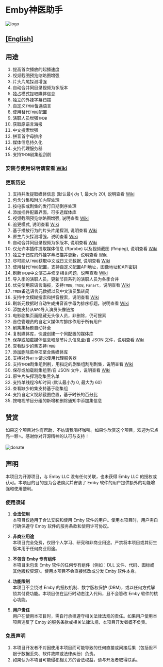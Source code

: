 # Emby神医助手

![logo](StrmAssistant/Properties/thumb.png "logo")

## [[English]](README.en.md)

## 用途

1. 提高首次播放的起播速度
2. 视频截图预览缩略图增强
3. 片头片尾探测增强
4. 自动合并同目录视频为多版本
5. 独占模式提取媒体信息
6. 独立的外挂字幕扫描
7. 自定义`TMDB`备选语言
8. 使用替代`TMDB`配置
9. 演职人员增强`TMDB`
10. 获取原语言海报
11. 中文搜索增强
12. 拼音首字母排序
13. 媒体信息持久化
14. 支持代理服务器
15. 支持`TMDB`剧集组刮削

### 安装与使用说明请查看 [Wiki](https://github.com/sjtuross/StrmAssistant/wiki)

### 更新历史

1. 支持并发提取媒体信息 (默认最小为 1, 最大为 20), 说明查看 [Wiki](https://github.com/sjtuross/StrmAssistant/wiki/媒体信息提取-(MediaInfo-Extract))
2. 包含分集和附加内容处理
3. 按电影或剧集的发行日期倒序处理
4. 添加插件配置界面，可多选媒体库
5. 视频截图预览缩略图增强, 说明查看 [Wiki](https://github.com/sjtuross/StrmAssistant/wiki/视频截图预览增强)
6. 追更模式, 说明查看 [Wiki](https://github.com/sjtuross/StrmAssistant/wiki/追更模式-(Catch‐up-Mode))
7. 基于播放行为的片头片尾探测, 说明查看 [Wiki](https://github.com/sjtuross/StrmAssistant/wiki/片头探测-‐-播放行为)
8. 原生片头探测增强，说明查看 [Wiki](https://github.com/sjtuross/StrmAssistant/wiki/片头探测-‐-原生增强)
9. 自动合并同目录视频为多版本, 说明查看 [Wiki](https://github.com/sjtuross/StrmAssistant/wiki/自动合并同目录多版本)
10. 仅允许本插件提取媒体信息 (ffprobe) 以及视频截图 (ffmpeg), 说明查看 [Wiki](https://github.com/sjtuross/StrmAssistant/wiki/变相多线程入库)
11. 独立于扫库的外挂字幕扫描并更新，说明查看 [Wiki](https://github.com/sjtuross/StrmAssistant/wiki/外挂字幕扫描-(External-Subtitle-Scan))
12. 尽可能从`TMDB`获取中文或日文元数据, 说明查看 [Wiki](https://github.com/sjtuross/StrmAssistant/wiki/自定义-TMDB-备选语言)
13. 使用替代`TMDB`配置，支持自定义配置API地址，图像地址和API密钥
14. 刷新`TMDB`中文演员并修复相关问题，说明查看 [Wiki](https://github.com/sjtuross/StrmAssistant/wiki/中文演员-(Chinese-Actor))
15. 导入季的演职人员，更新节目系列的演职人员为各季合并
16. 优先使用原语言海报，支持`TMDB`, `TVDB`, `Fanart`，说明查看 [Wiki](https://github.com/sjtuross/StrmAssistant/wiki/原语言海报--(Original-Poster))
17. `TMDB`备选语言元数据以及中文演员繁转简
18. 支持中文模糊搜索和拼音搜索，说明查看 [Wiki](https://github.com/sjtuross/StrmAssistant/wiki/中文搜索增强)
19. 刷新元数据时自动生成拼音首字母为排序标题，说明查看 [Wiki](https://github.com/sjtuross/StrmAssistant/wiki/拼音首字母排序)
20. 添加支持从`NFO`导入演员头像链接
21. 电影剧集页面隐藏无头像人员，非删除，仍可搜索
22. 首位管理员的自定义媒体库排序作用于所有用户
23. 剧集集标题自动补全
24. 复制媒体库，快速创建一个同配置的媒体库
25. 保存或加载媒体信息和章节片头信息至/自 JSON 文件，说明查看 [Wiki](https://github.com/sjtuross/StrmAssistant/wiki/媒体信息持久化-(MediaInfo-Persist))
26. 查看缺少的集支持`TMDB`
27. 添加删除菜单项至合集媒体库
28. 支持对外`HTTP`请求使用代理服务器
29. 支持`TMDB`剧集组刮削，用指定的剧集组刮削剧集，说明查看 [Wiki](https://github.com/sjtuross/StrmAssistant/wiki/TMDB-剧集组刮削-(Episode-Group))
30. 保存或加载剧集组至/自 JSON 文件，说明查看 [Wiki](https://github.com/sjtuross/StrmAssistant/wiki/本地剧集组刮削)
31. 原生片头探测剧集黑名单
32. 支持单线程冷却时间 (默认最小为 0, 最大为 60)
33. 查看缺少的集支持基于剧集组
34. 支持自定义视频截图位置，基于时长的百分比
35. 按电视节目分组的新增和删除通知中添加集信息

## 赞赏

如果这个项目对你有帮助，不妨请我喝杯咖啡。如果你欣赏这个项目，欢迎为它点亮一颗⭐️。感谢你对开源精神的认可与支持！

![donate](donate.png "donate")

## 声明

本项目为开源项目，与 Emby LLC 没有任何关联，也未获得 Emby LLC 的授权或认可。本项目的目的是为合法购买并安装了 Emby 软件的用户提供额外的功能增强和使用便利。

### 使用须知

1. **合法使用**  
   本项目仅适用于合法安装和使用 Emby 软件的用户。使用本项目时，用户需自行确保遵守 Emby 软件的服务条款和使用许可协议。

2. **非商业用途**  
   本项目完全免费，仅限个人学习、研究和非商业用途。严禁将本项目或其衍生版本用于任何商业用途。

3. **不包含 Emby 专有组件**  
   本项目未包含 Emby 软件的任何专有组件（例如：DLL 文件、代码、图标或其他版权资源）。使用本项目不会直接修改或分发 Emby 软件本身。

4. **功能限制**  
   本项目不会绕过 Emby 的授权机制、数字版权保护 (DRM)，或以任何方式解锁其付费功能。本项目仅在运行时动态注入代码，且不会篡改 Emby 软件的核心功能。

5. **用户责任**  
   用户在使用本项目时，需自行承担遵守相关法律法规的责任。如果用户使用本项目违反了 Emby 的服务条款或相关法律法规，本项目开发者概不负责。

### 免责声明

1. 本项目开发者不对因使用本项目而可能导致的任何直接或间接后果（包括但不限于数据丢失、软件故障或法律纠纷）负责。
2. 如果认为本项目可能侵犯相关方的合法权益，请与开发者取得联系。
